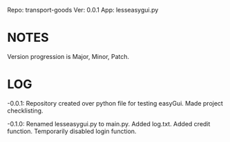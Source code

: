 Repo: transport-goods
Ver: 0.0.1
App: lesseasygui.py

# NOTES #
Version progression is Major, Minor, Patch.

# LOG #
-0.0.1:
	Repository created over python file for testing easyGui.
	Made project checklisting.

-0.1.0:
	Renamed lesseasygui.py to main.py.
	Added log.txt.
	Added credit function.
	Temporarily disabled login function.

